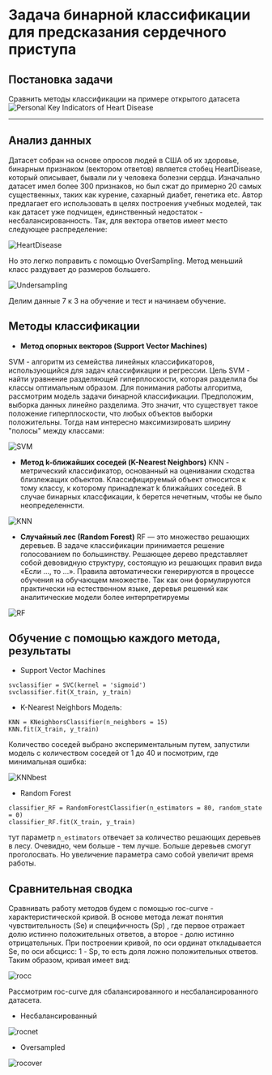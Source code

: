 # Задача бинарной классификации для предсказания сердечного приступа

## Постановка задачи
Сравнить методы классификации на примере открытого датасета ![Personal Key Indicators of Heart Disease](https://www.kaggle.com/datasets/kamilpytlak/personal-key-indicators-of-heart-disease)

___

## Анализ данных
Датасет собран на основе опросов людей в США об их здоровье, бинарным признаком (вектором ответов) является стобец HeartDisease, который описывает, бывали ли у человека болезни сердца. Изначально датасет имел более 300 признаков, но был сжат до примерно 20 самых существенных, таких как курение, сахарный диабет, генетика etc. Автор предлагает его использовать в целях построения учебных моделей, так как датасет уже подчищен, единственный недостаток - несбалансированность. Так, для вектора ответов имеет место следующее распределение: 

![HeartDisease](https://github.com/valerizabby/binary-classification-task/blob/main/pictures/%20HeartDisease.png)

Но это легко поправить с помощью OverSampling. Метод меньший класс раздувает до размеров большего. 

![Undersampling](https://github.com/valerizabby/binary-classification-task/blob/main/pictures/overs.png)

Делим данные 7 к 3 на обучение и тест и начинаем обучение. 

## Методы классификации 

- **Метод опорных векторов (Support Vector Machines)**

SVM  - алгоритм из семейства линейных классификаторов, использующийся для задач классификации и регрессии. Цель SVM - найти уравнение разделяющей гиперплоскости, которая разделила бы классы оптимальным образом. 
Для понимания работы алгоритма, рассмотрим модель задачи бинарной классификации. Предположим, выборка данных линейно разделима. Это значит, что существует такое положение гиперплоскости, что любых объектов выборки положительны. Тогда нам интересно максимизировать ширину "полосы" между классами:

![SVM](https://github.com/valerizabby/binary-classification-task/blob/main/pictures/svm.png)

- **Метод k-ближайших соседей (K-Nearest Neighbors)**
KNN - метрический классификатор, основанный на оценивании сходства близлежащих объектов. Классифицируемый объект относится к тому классу, к которому принадлежат k ближайших соседей. В случае бинарных классфикации, k берется нечетным, чтобы не было неопределеннсти. 

![KNN](https://github.com/valerizabby/binary-classification-task/blob/main/pictures/knn.svg)

- **Случайный леc (Random Forest)**
RF — это множество решающих деревьев. В задаче классификации принимается решение голосованием по большинству. Решающее дерево представляет собой девовидную структуру, состоящую из решающих правил вида «Если ..., то ...». 
Правила автоматически генерируются в процессе обучения на обучающем множестве. Так как они формулируются практически на естественном языке, деревья решений как аналитические модели более интерпретируемы

![RF](https://github.com/valerizabby/binary-classification-task/blob/main/pictures/RF.png)

## Обучение с помощью каждого метода, результаты
- Support Vector Machines
``` 
svclassifier = SVC(kernel = 'sigmoid')
svclassifier.fit(X_train, y_train)
```
- K-Nearest Neighbors
Модель:
```
KNN = KNeighborsClassifier(n_neighbors = 15)
KNN.fit(X_train, y_train)
```
Количество соседей выбрано экспериментальным путем, запустили модель с количеством соседей от 1 до 40 и посмотрим, где минимальная ошибка:

![KNNbest](https://github.com/valerizabby/binary-classification-task/blob/main/pictures/knnbest.png)

- Random Forest
```
classifier_RF = RandomForestClassifier(n_estimators = 80, random_state = 0)
classifier_RF.fit(X_train, y_train)
```
тут параметр ``` n_estimators ``` отвечает за количество решающих деревьев в лесу. Очевидно, чем больше - тем лучше. Больше деревьев смогут проголосвать. Но увеличение параметра само собой увеличит время работы. 

## Сравнительная сводка 
Сравнивать работу методов будем с помощью roc-curve - характеристической кривой. В основе метода лежат понятия чувствительность (Se) и специфичность (Sp)
, где первое отражает долю истинно положительных ответов, а второе - долю истинно отрицательных. При построении кривой, по оси ординат откладывается Se, по оси абсцисс: 1 - Sp, то есть доля ложно положительных ответов. Таким образом, кривая имеет вид: 

![rocc](https://github.com/valerizabby/binary-classification-task/blob/main/pictures/rocan.svg)

Рассмотрим roc-curve для сбалансированного и несбалансированного датасета. 
- Несбалансированный

![rocnet](https://github.com/valerizabby/binary-classification-task/blob/main/pictures/roc_net.png)

- Oversampled

![rocover](https://github.com/valerizabby/binary-classification-task/blob/main/pictures/roc_over.png) 

